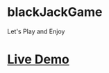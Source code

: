 # blackJackGame
Let's Play and Enjoy

<h1><a href="https://blackjackbyjs.netlify.app/" >Live Demo</a></h1>
